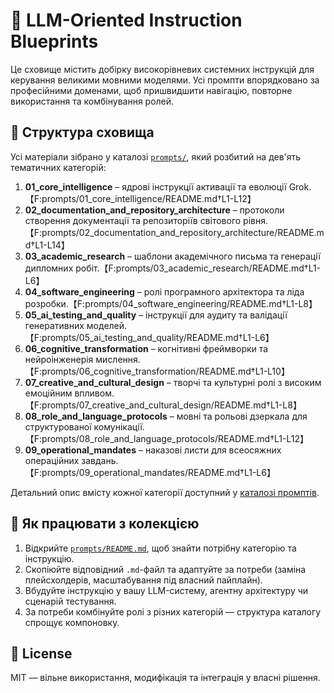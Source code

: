 # 🧠 LLM-Oriented Instruction Blueprints

Це сховище містить добірку високорівневих системних інструкцій для керування великими мовними моделями. Усі промпти впорядковано за професійними доменами, щоб пришвидшити навігацію, повторне використання та комбінування ролей.

## 📂 Структура сховища

Усі матеріали зібрано у каталозі [`prompts/`](prompts/), який розбитий на дев'ять тематичних категорій:

1. **01_core_intelligence** – ядрові інструкції активації та еволюції Grok.【F:prompts/01_core_intelligence/README.md†L1-L12】
2. **02_documentation_and_repository_architecture** – протоколи створення документації та репозиторіїв світового рівня.【F:prompts/02_documentation_and_repository_architecture/README.md†L1-L14】
3. **03_academic_research** – шаблони академічного письма та генерації дипломних робіт.【F:prompts/03_academic_research/README.md†L1-L6】
4. **04_software_engineering** – ролі програмного архітектора та ліда розробки.【F:prompts/04_software_engineering/README.md†L1-L8】
5. **05_ai_testing_and_quality** – інструкції для аудиту та валідації генеративних моделей.【F:prompts/05_ai_testing_and_quality/README.md†L1-L6】
6. **06_cognitive_transformation** – когнітивні фреймворки та нейроінженерія мислення.【F:prompts/06_cognitive_transformation/README.md†L1-L10】
7. **07_creative_and_cultural_design** – творчі та культурні ролі з високим емоційним впливом.【F:prompts/07_creative_and_cultural_design/README.md†L1-L8】
8. **08_role_and_language_protocols** – мовні та рольові дзеркала для структурованої комунікації.【F:prompts/08_role_and_language_protocols/README.md†L1-L12】
9. **09_operational_mandates** – наказові листи для всеосяжних операційних завдань.【F:prompts/09_operational_mandates/README.md†L1-L6】

Детальний опис вмісту кожної категорії доступний у [каталозі промптів](prompts/README.md).

## 🚀 Як працювати з колекцією

1. Відкрийте [`prompts/README.md`](prompts/README.md), щоб знайти потрібну категорію та інструкцію.
2. Скопіюйте відповідний `.md`-файл та адаптуйте за потреби (заміна плейсхолдерів, масштабування під власний пайплайн).
3. Вбудуйте інструкцію у вашу LLM-систему, агентну архітектуру чи сценарій тестування.
4. За потреби комбінуйте ролі з різних категорій — структура каталогу спрощує компоновку.

## 📜 License

MIT — вільне використання, модифікація та інтеграція у власні рішення.
